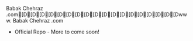 Babak Chehraz .com[D[D[D[D[D[D[D[D[D[D[D[D[D[D[D[D[D[Dwww. Babak Chehraz .com
- Official Repo -
More to come soon!
